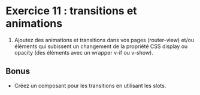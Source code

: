 # Exercice 11 : transitions et animations

1. Ajoutez des animations et transitions dans vos pages (router-view) et/ou éléments qui subissent un changement de la propriété CSS display ou opacity (des éléments avec un wrapper v-if ou v-show).

## Bonus

- Créez un composant pour les transitions en utilisant les slots.